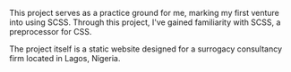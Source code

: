 This project serves as a practice ground for me, marking my first venture into using SCSS. Through this project, I've gained familiarity with SCSS, a preprocessor for CSS.

The project itself is a static website designed for a surrogacy consultancy firm located in Lagos, Nigeria.